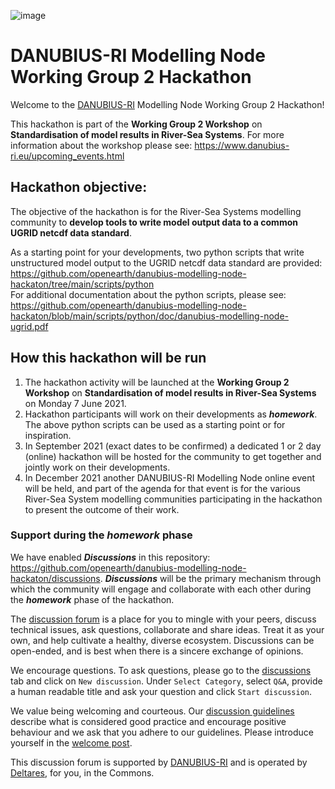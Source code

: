 ![image](https://user-images.githubusercontent.com/29396406/119979333-18280e80-bfbb-11eb-827f-dc828e19448d.png)
# DANUBIUS-RI Modelling Node Working Group 2 Hackathon

Welcome to the [DANUBIUS-RI](https://www.danubius-ri.eu/) Modelling Node Working Group 2 Hackathon! 

This hackathon is part of the **Working Group 2 Workshop** on **Standardisation of model results in River-Sea Systems**. For more information about the workshop please see: https://www.danubius-ri.eu/upcoming_events.html

## Hackathon objective:
The objective of the hackathon is for the River-Sea Systems modelling community to **develop tools to write model output data to a common UGRID netcdf data standard**.

As a starting point for your developments, two python scripts that write unstructured model output to the UGRID netcdf data standard are provided: \
https://github.com/openearth/danubius-modelling-node-hackaton/tree/main/scripts/python \
For additional documentation about the python scripts, please see: \
https://github.com/openearth/danubius-modelling-node-hackaton/blob/main/scripts/python/doc/danubius-modelling-node-ugrid.pdf

## How this hackathon will be run
1. The hackathon activity will be launched at the **Working Group 2 Workshop** on **Standardisation of model results in River-Sea Systems** on Monday 7 June 2021. 
2. Hackathon participants will work on their developments as **_homework_**. The above python scripts can be used as a starting point or for inspiration.
3. In September 2021 (exact dates to be confirmed) a dedicated 1 or 2 day (online) hackathon will be hosted for the community to get together and jointly work on their developments.
4. In December 2021 another DANUBIUS-RI Modelling Node online event will be held, and part of the agenda for that event is for the various River-Sea System modelling communities participating in the hackathon to present the outcome of their work.

### Support during the _homework_ phase
We have enabled **_Discussions_** in this repository: https://github.com/openearth/danubius-modelling-node-hackaton/discussions. **_Discussions_** will be the primary mechanism through which the community will engage and collaborate with each other during the **_homework_** phase of the hackathon.

The [discussion forum](https://github.com/openearth/danubius-modelling-node-hackaton/discussions) is a place for you to mingle with your peers, discuss technical issues, ask questions, collaborate and share ideas. Treat it as your own, and help cultivate a healthy, diverse ecosystem. Discussions can be open-ended, and is best when there is a sincere exchange of opinions. 

We encourage questions. To ask questions, please go to the [discussions](https://github.com/openearth/danubius-modelling-node-hackaton/discussions) tab and click on `New discussion`. Under `Select Category`, select `Q&A`, provide a human readable title and ask your question and click `Start discussion`. 

We value being welcoming and courteous. Our [discussion guidelines](https://github.com/openearth/danubius-modelling-node-hackaton/blob/main/discussion_guidelines.md) describe what is considered good practice and encourage positive behaviour and we ask that you adhere to our guidelines. Please introduce yourself in the [welcome post](https://github.com/openearth/danubius-modelling-node-hackaton/discussions/1).

This discussion forum is supported by [DANUBIUS-RI](https://www.danubius-ri.eu/) and is operated by [Deltares](https://www.deltares.nl/en/), for you, in the Commons. 




